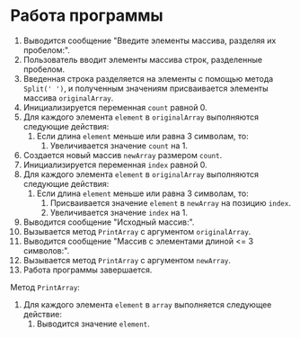 # Работа программы

1. Выводится сообщение "Введите элементы массива, разделяя их пробелом:".
2. Пользователь вводит элементы массива строк, разделенные пробелом.
3. Введенная строка разделяется на элементы с помощью метода `Split(' ')`, и полученным значениям присваивается элементы массива `originalArray`.
4. Инициализируется переменная `count` равной 0.
5. Для каждого элемента `element` в `originalArray` выполняются следующие действия:
    1. Если длина `element` меньше или равна 3 символам, то:
        1. Увеличивается значение `count` на 1.
6. Создается новый массив `newArray` размером `count`.
7. Инициализируется переменная `index` равной 0.
8. Для каждого элемента `element` в `originalArray` выполняются следующие действия:
    1. Если длина `element` меньше или равна 3 символам, то:
        1. Присваивается значение `element` в `newArray` на позицию `index`.
        2. Увеличивается значение `index` на 1.
9. Выводится сообщение "Исходный массив:".
10. Вызывается метод `PrintArray` с аргументом `originalArray`.
11. Выводится сообщение "Массив с элементами длиной <= 3 символов:".
12. Вызывается метод `PrintArray` с аргументом `newArray`.
13. Работа программы завершается.

Метод `PrintArray`:
1. Для каждого элемента `element` в `array` выполняется следующее действие:
    1. Выводится значение `element`.